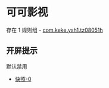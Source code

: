 # 可可影视

存在 1 规则组 - [com.keke.ysh1.tz08051h](/src/apps/com.keke.ysh1.tz08051h.ts)

## 开屏提示

默认禁用

- [快照-0](https://i.gkd.li/i/13548412)
